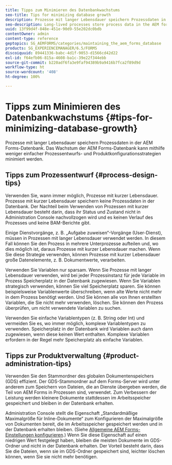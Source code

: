 ```yaml
---
title: Tipps zum Minimieren des Datenbankwachstums
seo-title: Tips for minimizing database growth
description: Prozesse mit langer Lebensdauer speichern Prozessdaten in der AEM Forms-Datenbank. Das Wachstum der AEM Forms-Datenbank kann mithilfe weniger einfacher Prozessentwurfs- und Produktkonfigurationsstrategien minimiert werden.
seo-description: Long-lived processes store process data in the AEM forms database. The growth of the AEM forms database can be minimized using a few easy process design and product configuration strategies.
uuid: 13f99d4f-848e-451e-90d9-55e202dc0bdb
contentOwner: admin
content-type: reference
geptopics: SG_AEMFORMS/categories/maintaining_the_aem_forms_database
products: SG_EXPERIENCEMANAGER/6.5/FORMS
discoiquuid: 89441336-babc-4d1f-9053-d1566cd42d22
exl-id: f64efb06-815a-4608-ba1c-39e22f344ebb
source-git-commit: b220adf6fa3e9faf94389b9a9416b7fca2f89d9d
workflow-type: ht
source-wordcount: '408'
ht-degree: 100%

---
```


# Tipps zum Minimieren des Datenbankwachstums {#tips-for-minimizing-database-growth}

Prozesse mit langer Lebensdauer speichern Prozessdaten in der AEM Forms-Datenbank. Das Wachstum der AEM Forms-Datenbank kann mithilfe weniger einfacher Prozessentwurfs- und Produktkonfigurationsstrategien minimiert werden.

## Tipps zum Prozessentwurf {#process-design-tips}

Verwenden Sie, wann immer möglich, Prozesse mit kurzer Lebensdauer. Prozesse mit kurzer Lebensdauer speichern keine Prozessdaten in der Datenbank. Der Nachteil beim Verwenden von Prozessen mit kurzer Lebensdauer besteht darin, dass ihr Status und Zustand nicht in Administration Console nachvollzogen wird und es keinen Verlauf des Prozesses und keine BAM-Berichte gibt.

Einige Dienstvorgänge, z. B. „Aufgabe zuweisen“-Vorgänge (User-Dienst), müssen in Prozessen mit langer Lebensdauer verwendet werden. In diesem Fall können Sie den Prozess in mehrere Unterprozesse aufteilen und, wo dies möglich ist, daraus Prozesse mit kurzer Lebensdauer machen. Wenn Sie diese Strategie verwenden, können Prozesse mit kurzer Lebensdauer große Datenelemente, z. B. Dokumentwerte, verarbeiten.

Verwenden Sie Variablen nur sparsam. Wenn Sie Prozesse mit langer Lebensdauer verwenden, wird bei jeder Prozessinstanz für jede Variable im Prozess Speicherplatz in der Datenbank zugewiesen. Wenn Sie Variablen strategisch verwenden, können Sie viel Speicherplatz sparen. Sie können beispielsweise Variablenwerte überschreiben, wenn alte Werte nicht mehr in dem Prozess benötigt werden. Und Sie können alle von Ihnen erstellten Variablen, die Sie nicht mehr verwenden, löschen. Sie können den Prozess überprüfen, um nicht verwendete Variablen zu suchen.

Verwenden Sie einfache Variablentypen (z. B. String oder Int) und vermeiden Sie es, wo immer möglich, komplexe Variablentypen zu verwenden. Speicherplatz in der Datenbank wird Variablen auch dann zugewiesen, wenn diese keinen Wert enthalten. Komplexe Variablen erfordern in der Regel mehr Speicherplatz als einfache Variablen.

## Tipps zur Produktverwaltung {#product-administration-tips}

Verwenden Sie den Stammordner des globalen Dokumentenspeichers (GDS) effizient. Der GDS-Stammordner auf dem Forms-Server wird unter anderem zum Speichern von Dateien, die an Dienste übergeben werden, die Teil von AEM Forms in Prozessen sind, verwendet. Zum Verbessern der Leistung werden kleinere Dokumente stattdessen im Arbeitsspeicher gespeichert und bleiben in der Datenbank erhalten.

Administration Console stellt die Eigenschaft „Standardmäßige Maximalgröße für Inline-Dokumente“ zum Konfigurieren der Maximalgröße von Dokumenten bereit, die im Arbeitsspeicher gespeichert werden und in der Datenbank erhalten bleiben. (Siehe [Allgemeine AEM Forms-Einstellungen konfigurieren](/help/forms/using/admin-help/configure-general-aem-forms-settings.md#configure-general-aem-forms-settings).) Wenn Sie diese Eigenschaft auf einen niedrigen Wert festgelegt haben, bleiben die meisten Dokumente im GDS-Ordner und nicht in der Datenbank erhalten. Der Vorteil besteht darin, dass Sie die Dateien, wenn sie im GDS-Ordner gespeichert sind, leichter löschen können, wenn Sie sie nicht mehr benötigen.
